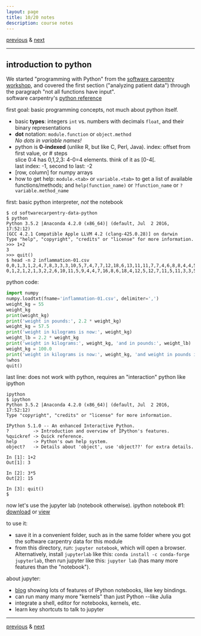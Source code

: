 ```yaml
---
layout: page
title: 10/20 notes
description: course notes
---
```

[previous](notes1018.html) & [next](notes1025.html)

---

<!-- ## homework -->


## introduction to python

We started "programming with Python" from the [software carpentry workshop](http://swcarpentry.github.io/python-novice-inflammation/),
and covered the first section ("analyzing patient data") through the
paragraph "not all functions have input".  
software carpentry's [python reference](http://swcarpentry.github.io/python-novice-inflammation/reference)

first goal: basic programming concepts, not much about python itself.

- basic **types**: integers `int` vs. numbers with decimals `float`,
  and their binary representations
- **dot** notation: `module.function` or `object.method`  
  *No dots in variable names!*
- python is **0-indexed** (unlike R, but like C, Perl, Java).
  index: offset from first value, or # steps  
  slice 0:4 has 0,1,2,3: 4-0=4 elements. think of it as [0-4[.  
  last index: -1, second to last: -2
- [row, column] for numpy arrays
- how to get help: `module.<tab>` or `variable.<tab>` to get a list
  of available functions/methods; and
  `help(function_name)` or `?function_name` or `?variable.method_name`


first: basic python interpreter, *not* the notebook

```shell
$ cd softwarecarpentry-data-python
$ python
Python 3.5.2 |Anaconda 4.2.0 (x86_64)| (default, Jul  2 2016, 17:52:12)
[GCC 4.2.1 Compatible Apple LLVM 4.2 (clang-425.0.28)] on darwin
Type "help", "copyright", "credits" or "license" for more information.
>>> 1+2
3
>>> quit()
$ head -n 2 inflammation-01.csv
0,0,1,3,1,2,4,7,8,3,3,3,10,5,7,4,7,7,12,18,6,13,11,11,7,7,4,6,8,8,4,4,5,7,3,4,2,3,0,0
0,1,2,1,2,1,3,2,2,6,10,11,5,9,4,4,7,16,8,6,18,4,12,5,12,7,11,5,11,3,3,5,4,4,5,5,1,1,0,1
```

python code:

```python
import numpy
numpy.loadtxt(fname='inflammation-01.csv', delimiter=',')
weight_kg = 55
weight_kg
print(weight_kg)
print('weight in pounds:', 2.2 * weight_kg)
weight_kg = 57.5
print('weight in kilograms is now:', weight_kg)
weight_lb = 2.2 * weight_kg
print('weight in kilograms:', weight_kg, 'and in pounds:', weight_lb)
weight_kg = 100.0
print('weight in kilograms is now:', weight_kg, 'and weight in pounds is still:', weight_lb)
%whos
quit()
```

last line: does not work with python, requires an "interaction" python
like ipython

```
ipython
$ ipython
Python 3.5.2 |Anaconda 4.2.0 (x86_64)| (default, Jul  2 2016, 17:52:12)
Type "copyright", "credits" or "license" for more information.

IPython 5.1.0 -- An enhanced Interactive Python.
?         -> Introduction and overview of IPython's features.
%quickref -> Quick reference.
help      -> Python's own help system.
object?   -> Details about 'object', use 'object??' for extra details.

In [1]: 1+2
Out[1]: 3

In [2]: 3*5
Out[2]: 15

In [3]: quit()
$
```

now let's use the jupyter lab (notebook otherwise).
ipython notebook #1: [download](../assets/iPythonNotebooks/swcarpentry1.ipynb)
or [view](https://github.com/cecileane/computingtools/blob/gh-pages/assets/iPythonNotebooks/swcarpentry1.ipynb)

to use it:

- save it in a convenient folder, such as in the same folder where
  you got the software carpentry data for this module
- from this directory, run: `jupyter notebook`, which will open
  a browser. Alternatively, install `jupyterlab` like this:
  `conda install -c conda-forge jupyterlab`, then run jupyter like this:
  `jupyter lab` (has many more features than the "notebook").

about jupyter:

- [blog](http://arogozhnikov.github.io/2016/09/10/jupyter-features.html?utm_content=bufferb0c6b&utm_medium=social&utm_source=twitter.com&utm_campaign=buffer) showing lots of features of IPython notebooks, like key bindings.
- can run many many more "kernels" than just Python --like Julia
- integrate a shell, editor for notebooks, kernels, etc.
- learn key shortcuts to talk to jupyter


---
[previous](notes1018.html) & [next](notes1025.html)
